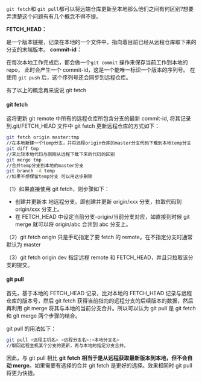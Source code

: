 `git fetch`和 `git pull`都可以将远端仓库更新至本地那么他们之间有何区别?想要弄清楚这个问题有有几个概念不得不提。

**FETCH_HEAD：**

是一个版本链接，记录在本地的一个文件中，指向着目前已经从远程仓库取下来的分支的末端版本。
**commit-id：**

在每次本地工作完成后，都会做一个`git commit` 操作来保存当前工作到本地的 repo， 此时会产生一个 commit-id，这是一个能唯一标识一个版本的序列号。 在使用 `git push` 后，这个序列号还会同步到远程仓库。

有了以上的概念再来说说 git fetch

#### git fetch

这将更新 git remote 中所有的远程仓库所包含分支的最新 commit-id, 将其记录到.git/FETCH_HEAD 文件中
git fetch 更新远程仓库的方式如下：

```sh
git fetch origin master:tmp
//在本地新建一个temp分支，并将远程origin仓库的master分支代码下载到本地temp分支
git diff tmp
//来比较本地代码与刚刚从远程下载下来的代码的区别
git merge tmp
//合并temp分支到本地的master分支
git branch -d temp
//如果不想保留temp分支 可以用这步删除

```

（1）如果直接使用 git fetch，则步骤如下：

- 创建并更新本 地远程分支。即创建并更新 origin/xxx 分支，拉取代码到 origin/xxx 分支上。
- 在 FETCH_HEAD 中设定当前分支-origin/当前分支对应，如直接到时候 git merge 就可以将 origin/abc 合并到 abc 分支上。

（2）git fetch origin
只是手动指定了要 fetch 的 remote。在不指定分支时通常默认为 master

（3）git fetch origin dev
指定远程 remote 和 FETCH_HEAD，并且只拉取该分支的提交。

#### git pull

首先，基于本地的 FETCH_HEAD 记录，比对本地的 FETCH_HEAD 记录与远程仓库的版本号，然后 git fetch 获得当前指向的远程分支的后续版本的数据，然后再利用 git merge 将其与本地的当前分支合并。所以可以认为 git pull 是 git fetch 和 git merge 两个步骤的结合。

git pull 的用法如下：

```sh
git pull <远程主机名> <远程分支名>:<本地分支名>
//取回远程主机某个分支的更新，再与本地的指定分支合并。
```

因此，与 git pull 相比 **git fetch 相当于是从远程获取最新版本到本地，但不会自动 merge**。如果需要有选择的合并 git fetch 是更好的选择。效果相同时 git pull 将更为快捷。
